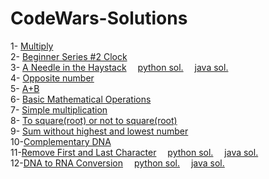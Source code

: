 # CodeWars-Solutions

1- [Multiply](https://www.codewars.com/kata/5265326f5fda8eb1160004c8/python)
<br />
2- [Beginner Series #2 Clock](https://www.codewars.com/kata/55f9bca8ecaa9eac7100004a)
<br />
3- [A Needle in the Haystack](https://www.codewars.com/kata/56676e8fabd2d1ff3000000c)&emsp;
[python sol.](https://github.com/AliLtRP/CodeWars-Solutions/blob/cb7fa11154ff9f993d487723cbebbf2da8cce1e0/8kyu/A%20Needle%20in%20the%20Haystack.py)&emsp; [java sol.](https://github.com/AliLtRP/CodeWars-Solutions/blob/12d5d68bd5d86deed0c0d33bae67e1077af59814/8kyu-java/A_Needle_in_the_Haystack.java)
<br/> 
4- [Opposite number](https://www.codewars.com/kata/56dec885c54a926dcd001095)
<br/>
5- [ A+B](https://www.codewars.com/kata/5512a0b0509063e57d0003f5)
<br/>
6- [Basic Mathematical Operations](https://www.codewars.com/kata/57356c55867b9b7a60000bd7)
<br/>
7- [Simple multiplication](https://www.codewars.com/kata/583710ccaa6717322c000105)
<br/>
8- [To square(root) or not to square(root)](https://www.codewars.com/kata/57f6ad55cca6e045d2000627)
<br/>
9- [Sum without highest and lowest number](https://www.codewars.com/kata/576b93db1129fcf2200001e6)
</br>
10-[Complementary DNA](https://www.codewars.com/kata/554e4a2f232cdd87d9000038)
</br>
11-[Remove First and Last Character](https://www.codewars.com/kata/56bc28ad5bdaeb48760009b0/java)&emsp;
[python sol.](https://github.com/AliLtRP/CodeWars-Solutions/blob/c7a91b8bf84bf7ab34a0870ce0a550ec392a8caa/8kyu/Remove%20First%20and%20Last%20Character.py)&emsp;
[java sol.](https://github.com/AliLtRP/CodeWars-Solutions/blob/c7a91b8bf84bf7ab34a0870ce0a550ec392a8caa/8kyu-java/Remove%20First%20and%20Last%20Character.java)</br>
12-[DNA to RNA Conversion](https://www.codewars.com/kata/5556282156230d0e5e000089)&emsp;
[python sol.](https://github.com/AliLtRP/CodeWars-Solutions/blob/910c6f35f017d72310429a1976aabc2d295dbf15/8kyu/DNA_to_RNA_Conversion.py)&emsp;
[java sol.](https://github.com/AliLtRP/CodeWars-Solutions/blob/edd7dcc63b266cfeaf4246aca6a112dc25b4dadd/8kyu-java/DNA_to_RNA_Conversion.java)</br>
